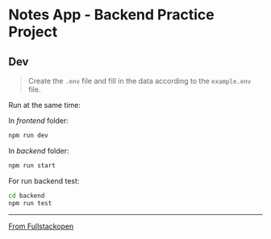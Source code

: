 # Notes App - Backend Practice Project


## Dev

> Create the `.env` file and fill in the data according to the `example.env` file.

Run at the same time:

In *frontend* folder:

```bash
npm run dev
```

In *backend* folder:

```bash
npm run start
```

For run backend test:
```bash
cd backend
npm run test
```

---

[From Fullstackopen](https://fullstackopen.com/en/)